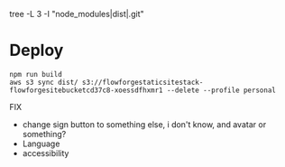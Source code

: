 
tree -L 3 -I "node_modules|dist|.git"      


# Deploy

```
npm run build
aws s3 sync dist/ s3://flowforgestaticsitestack-flowforgesitebucketcd37c8-xoessdfhxmr1 --delete --profile personal
```


FIX
- change sign button to something else, i don't know, and avatar or something?
- Language
- accessibility
